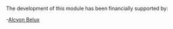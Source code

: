 The development of this module has been financially supported by:

-[Alcyon Belux](https://www.alcyonbelux.be/)
